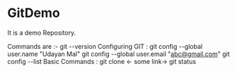 # GitDemo
It is a demo Repository.

Commands are :-
git --version
Configuring GIT :
git config --global user.name "Udayan Mal"
git config --global user.email "abc@gmail.com"
git config --list
Basic Commands :
git clone <- some link->
git status
